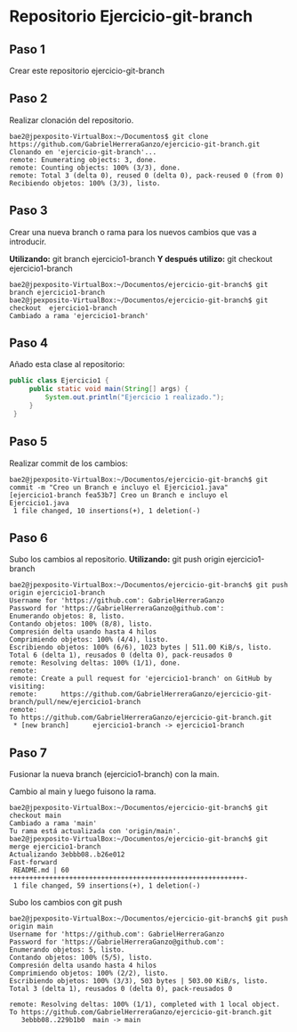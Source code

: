 # Repositorio Ejercicio-git-branch
## Paso 1
Crear este repositorio ejercicio-git-branch

## Paso 2
Realizar clonación del repositorio.

```code
bae2@jpexposito-VirtualBox:~/Documentos$ git clone https://github.com/GabrielHerreraGanzo/ejercicio-git-branch.git
Clonando en 'ejercicio-git-branch'...
remote: Enumerating objects: 3, done.
remote: Counting objects: 100% (3/3), done.
remote: Total 3 (delta 0), reused 0 (delta 0), pack-reused 0 (from 0)
Recibiendo objetos: 100% (3/3), listo.
```
## Paso 3
Crear una nueva branch o rama para los nuevos cambios que vas a introducir.

**Utilizando:** git branch ejercicio1-branch **Y después utilizo:** git checkout  ejercicio1-branch
```code
bae2@jpexposito-VirtualBox:~/Documentos/ejercicio-git-branch$ git branch ejercicio1-branch
bae2@jpexposito-VirtualBox:~/Documentos/ejercicio-git-branch$ git checkout  ejercicio1-branch
Cambiado a rama 'ejercicio1-branch'
```
## Paso 4
Añado esta clase al repositorio:

```java
public class Ejercicio1 {
     public static void main(String[] args) {
         System.out.println("Ejercicio 1 realizado.");
     }
 }
```

## Paso 5
Realizar commit de los cambios:

```code
bae2@jpexposito-VirtualBox:~/Documentos/ejercicio-git-branch$ git commit -m "Creo un Branch e incluyo el Ejercicio1.java"
[ejercicio1-branch fea53b7] Creo un Branch e incluyo el Ejercicio1.java
 1 file changed, 10 insertions(+), 1 deletion(-)
```

## Paso 6 
Subo los cambios al repositorio. **Utilizando:** git push origin ejercicio1-branch

```code
bae2@jpexposito-VirtualBox:~/Documentos/ejercicio-git-branch$ git push origin ejercicio1-branch
Username for 'https://github.com': GabrielHerreraGanzo
Password for 'https://GabrielHerreraGanzo@github.com': 
Enumerando objetos: 8, listo.
Contando objetos: 100% (8/8), listo.
Compresión delta usando hasta 4 hilos
Comprimiendo objetos: 100% (4/4), listo.
Escribiendo objetos: 100% (6/6), 1023 bytes | 511.00 KiB/s, listo.
Total 6 (delta 1), reusados 0 (delta 0), pack-reusados 0
remote: Resolving deltas: 100% (1/1), done.
remote: 
remote: Create a pull request for 'ejercicio1-branch' on GitHub by visiting:
remote:      https://github.com/GabrielHerreraGanzo/ejercicio-git-branch/pull/new/ejercicio1-branch
remote: 
To https://github.com/GabrielHerreraGanzo/ejercicio-git-branch.git
 * [new branch]      ejercicio1-branch -> ejercicio1-branch
```

## Paso 7
Fusionar la nueva branch (ejercicio1-branch) con la main.

Cambio al main y luego fuisono la rama.

```code
bae2@jpexposito-VirtualBox:~/Documentos/ejercicio-git-branch$ git checkout main
Cambiado a rama 'main'
Tu rama está actualizada con 'origin/main'.
bae2@jpexposito-VirtualBox:~/Documentos/ejercicio-git-branch$ git merge ejercicio1-branch
Actualizando 3ebbb08..b26e012
Fast-forward
 README.md | 60 +++++++++++++++++++++++++++++++++++++++++++++++++++++++++++-
 1 file changed, 59 insertions(+), 1 deletion(-)
```
Subo los cambios con git push

```code
bae2@jpexposito-VirtualBox:~/Documentos/ejercicio-git-branch$ git push origin main
Username for 'https://github.com': GabrielHerreraGanzo
Password for 'https://GabrielHerreraGanzo@github.com': 
Enumerando objetos: 5, listo.
Contando objetos: 100% (5/5), listo.
Compresión delta usando hasta 4 hilos
Comprimiendo objetos: 100% (2/2), listo.
Escribiendo objetos: 100% (3/3), 503 bytes | 503.00 KiB/s, listo.
Total 3 (delta 1), reusados 0 (delta 0), pack-reusados 0

remote: Resolving deltas: 100% (1/1), completed with 1 local object.
To https://github.com/GabrielHerreraGanzo/ejercicio-git-branch.git
   3ebbb08..229b1b0  main -> main
```



